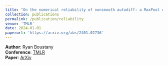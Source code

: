 ```yaml
---
title: "On the numerical reliability of nonsmooth autodiff: a MaxPool case study"
collection: publications
permalink: /publication/reliability
venue: 'TMLR'
date: 2024-01-01
paperurl: 'https://arxiv.org/abs/2401.02736'
---
```


**Author**: Ryan Boustany   
**Conference**: [TMLR](https://jmlr.org/tmlr/)  
**Paper**: [ArXiv](https://arxiv.org/abs/2401.02736)
